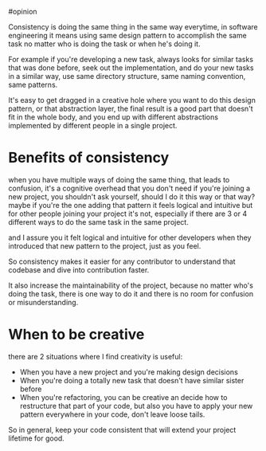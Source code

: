 #opinion

Consistency is doing the same thing in the same way everytime, in software engineering it means using same design pattern to accomplish the same task no matter who is doing the task or when he's doing it.

For example if you're developing a new task, always looks for similar tasks that was done before, seek out the implementation, and do your new tasks in a similar way, use same directory structure, same naming convention, same patterns.

It's easy to get dragged in a creative hole where you want to do this design pattern, or that abstraction layer, the final result is a good part that doesn't fit in the whole body, and you end up with different abstractions implemented by different people in a single project.

# Benefits of consistency

when you have multiple ways of doing the same thing, that leads to confusion, it's a cognitive overhead that you don't need if you're joining a new project, you shouldn't ask yourself, should I do it this way or that way? maybe if you're the one adding that pattern it feels logical and intuitive but for other people joining your project it's not, especially if there are 3 or 4 different ways to do the same task in the same project.

and I assure you it felt logical and intuitive for other developers when they introduced that new pattern to the project, just as you feel.

So consistency makes it easier for any contributor to understand that codebase and dive into contribution faster.

It also increase the maintainability of the project, because no matter who's doing the task, there is one way to do it and there is no room for confusion or misunderstanding.

# When to be creative

there are 2 situations where I find creativity is useful:

* When you have a new project and you're making design decisions
* When you're doing a totally new task that doesn't have similar sister before
* When you're refactoring, you can be creative an decide how to restructure that part of your code, but also you have to apply your new pattern everywhere in your code, don't leave loose tails.

So in general, keep your code consistent that will extend your project lifetime for good.
